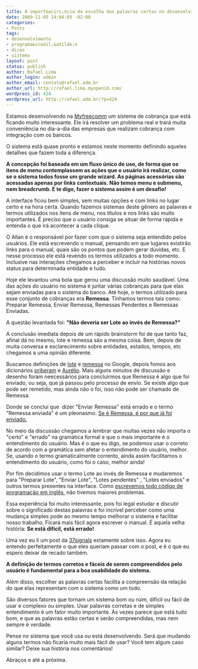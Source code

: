 ```yaml
---
title: A import&acirc;ncia da escolha das palavras certas no desenvolvimento de sistemas
date: 2009-11-05 14:04:03 -02:00
categories:
- Posts
tags:
- desenvolvimento
- programa&ccedil;&atilde;o
- dicas
- sistema
layout: post
status: publish
author: Rafael Lima
author_login: admin
author_email: contato@rafael.adm.br
author_url: http://rafael.lima.myopenid.com/
wordpress_id: 424
wordpress_url: http://rafael.adm.br/?p=424
---
```


Estamos desenvolvendo na <a href="http://myfreecomm.com.br">Myfreecomm</a> um sistema de cobran&ccedil;a que est&aacute; ficando muito interessante. Ele ir&aacute; resolver um problema real e trar&aacute; muita conveni&ecirc;ncia no dia-a-dia das empresas que realizam cobran&ccedil;a com integra&ccedil;&atilde;o com os bancos.

O sistema est&aacute; quase pronto e estamos neste momento definindo aqueles detalhes que fazem toda a diferen&ccedil;a.

<strong>A concep&ccedil;&atilde;o foi baseada em um fluxo &uacute;nico de uso, de forma que os itens de menu contemplassem as a&ccedil;&otilde;es que o usu&aacute;rio ir&aacute; realizar, como se o sistema todos fosse um grande wizard. As p&aacute;ginas acess&oacute;rias s&atilde;o acessadas apenas por links contextuais. N&atilde;o temos menu e submenu, nem breadcrumb. E te digo, fazer o sistema assim &eacute; um desafio!</strong>

A interface ficou bem simples, sem muitas op&ccedil;&otilde;es e com links no lugar certo e na hora certa. Quando fazemos sistemas deste g&ecirc;nero as palavras e termos utilizados nos itens de menu, nos t&iacute;tulos e nos links s&atilde;o muito importantes. &Eacute; preciso que o usu&aacute;rio consiga se situar de forma r&aacute;pida e entenda o que ir&aacute; acontecer a cada clique.

O Allan &eacute; o respons&aacute;vel por fazer com que o sistema seja entendido pelos usu&aacute;rios. Ele est&aacute; escrevendo o manual, pensando em que lugares existir&atilde;o links para o manual, quais s&atilde;o os pontos que podem gerar d&uacute;vidas, etc. E nesse processo ele est&aacute; revendo os termos utilizados a todo momento. Inclusive nas intera&ccedil;&otilde;es chegamos a perceber e incluir na hist&oacute;rias novos status para determinada entidade e tudo.

Hoje ele levantou uma bola que gerou uma discuss&atilde;o muito saud&aacute;vel. Uma das a&ccedil;&otilde;es do usu&aacute;rio no sistema &eacute; juntar v&aacute;rias cobran&ccedil;as para que elas sejam enviadas para o sistema do banco. At&eacute; hoje, o termos utilizado para esse conjunto de cobran&ccedil;as era <strong>Remessa</strong>. T&iacute;nhamos termos tais como: Preparar Remessa, Enviar Remessa, Remessas Pendentes e Remessas Enviadas.

A quest&atilde;o levantada foi: <strong>"N&atilde;o deveria ser Lote ao inv&eacute;s de Remessa?"</strong>

A conclus&atilde;o imediata depois de um r&aacute;pido brainstorm foi de que tanto faz, afinal d&aacute; no mesmo, lote e remessa s&atilde;o a mesma coisa. Bem, depois de muita conversa e esclarecimento sobre entidades, estados, tempos, etc chegamos a uma opini&atilde;o diferente.

Buscamos defini&ccedil;&otilde;es de <a href="http://www.google.com.br/search?q=define%3A+lote">lote</a> e <a href="http://www.google.com.br/search?q=define%3A+remessa">remessa</a> no Google, depois fomos aos dicion&aacute;rios <a href="http://www.priberam.pt/DLPO/default.aspx?pal=remessa">priberam</a> e <a href="http://www.dicionariodoaurelio.com/dicionario.php?P=Remessa">Aur&eacute;lio</a>. Mais alguns minutos de discuss&atilde;o e desenho foram neecess&aacute;rios para concluirmos que Remessa &eacute; algo que foi enviado, ou seja, que j&aacute; passou pelo processo de envio. Se existe algo que pode ser remetido, mas ainda n&atilde;o o foi, isso n&atilde;o pode ser chamado de Remessa.

Donde se conclu&iacute; que&nbsp; dizer "Enviar Remessa" est&aacute; errado e o termo "Remessa enviada" &eacute; um pleonasmo. <a href="http://twitter.com/rafaelp/status/5451280083">Se &eacute; Remessa, &eacute; por que j&aacute; foi enviado.</a>

No meio da discuss&atilde;o chegamos a lembrar que muitas vezes n&atilde;o importa o "certo" e "errado" na gram&aacute;tica formal e que o mais importante &eacute; o entendimento do usu&aacute;rio. Mas &eacute; o que eu digo, se podemos usar o correto de acordo com a gram&aacute;tica sem afetar o entendimento do usu&aacute;rio, melhor. Se, usando o termo gramaticalmente corrento, ainda assim facilitamos o entendimento do usu&aacute;rio, como foi o caso, melhor ainda!

Por fim decidimos usar o termo Lote ao inv&eacute;s de Remessa e mudaremos para "Preparar Lote", "Enviar Lote", "Lotes pendentes" , "Lotes enviados" e outros termos presentes na interface. Como <a href="http://rafael.adm.br/p/palavra-do-rei-melhores-praticas-em-desenvolvimento-de-software/">escrevemos todo c&oacute;digo de programa&ccedil;&atilde;o em ingl&ecirc;s</a>, n&atilde;o tivemos maiores problemas.

Essa experi&ecirc;ncia foi muito interessante, pois foi legal estudar e discutir sobre o significado destas palavras e foi incr&iacute;vel perceber como uma mudan&ccedil;a simples pode ao mesmo tempo melhorar o sistema e facilitar nosso trabalho. Ficar&aacute; mais f&aacute;cil agora escrever o manual. &Eacute; aquela velha hist&oacute;ria: <strong>Se est&aacute; dif&iacute;cil, est&aacute; errado!</strong>

Uma vez eu li um post da <a href="http://37signals.com/svn/">37signals</a> extamente sobre isso. Agora eu entendo perfeitamente o que eles queriam passar com o post, e &eacute; o que eu espero deixar de recado tamb&eacute;m.

<strong>A defini&ccedil;&atilde;o de termos corretos e f&aacute;ceis de serem compreendidos pelo usu&aacute;rio &eacute; fundamental para a boa usabilidade do sistema.</strong>

Al&eacute;m disso, escolher as palavras certas facilita a compreens&atilde;o da rela&ccedil;&atilde;o do que elas representam com o sistema como um todo.

S&atilde;o diversos fatores que tornam um sistema bom ou ruim, dif&iacute;cil ou f&aacute;cil de usar e complexo ou simples. Usar palavras corretas e de simples entendimento &eacute; um fator muito importante. &Agrave;s vezes parece que est&aacute; tudo bom, e que as palavras est&atilde;o certas e ser&atilde;o compreendidas, mas nem sempre &eacute; verdade.

Pense no sistema que voc&ecirc; usa ou est&aacute; desenvolvendo. Ser&aacute; que mudando alguns termos n&atilde;o ficaria muito mais f&aacute;cil de usar? Voc&ecirc; tem algum caso similar? Deixe sua hist&oacute;ria nos coment&aacute;rios!

Abra&ccedil;os e at&eacute; a pr&oacute;xima.
